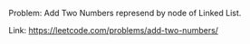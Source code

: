 Problem: Add Two Numbers represend by node of Linked List.

Link:  https://leetcode.com/problems/add-two-numbers/

